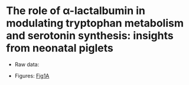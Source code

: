 # The role of α-lactalbumin in modulating tryptophan metabolism and serotonin synthesis: insights from neonatal piglets

* Raw data:

* Figures:
[Fig1A](https://<username>.github.io/<repository>/Figure_1/Fig1A_Formula_comp.html)

